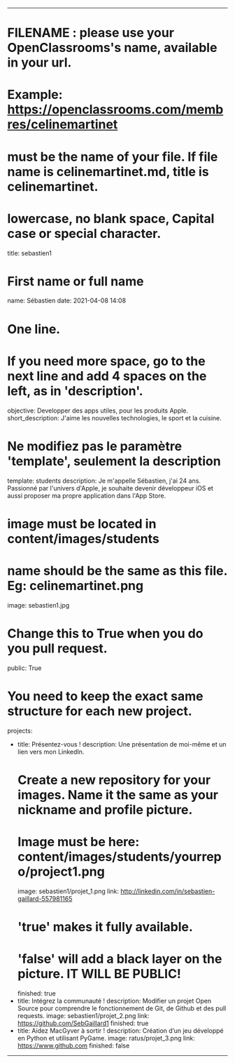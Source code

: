 ---

# FILENAME : please use your OpenClassrooms's name, available in your url.
# Example: https://openclassrooms.com/membres/celinemartinet
# must be the name of your file. If file name is celinemartinet.md, title is celinemartinet.
# lowercase, no blank space, Capital case or special character.
title: sebastien1

# First name or full name
name: Sébastien
date: 2021-04-08 14:08

# One line.
# If you need more space, go to the next line and add 4 spaces on the left, as in 'description'.
objective: Developper des apps utiles, pour les produits Apple.
short_description: J'aime les nouvelles technologies, le sport et la cuisine. 

# Ne modifiez pas le paramètre 'template', seulement la description
template: students
description:
    Je m'appelle Sébastien, j'ai 24 ans.
    Passionné par l'univers d'Apple, je souhaite devenir développeur iOS et
    aussi proposer ma propre application dans l'App Store.

# image must be located in content/images/students
# name should be the same as this file. Eg: celinemartinet.png
image: sebastien1.jpg

# Change this to True when you do you pull request.
public: True

# You need to keep the exact same structure for each new project.
projects:
  - title: Présentez-vous !
    description: Une présentation de moi-même et un lien vers mon LinkedIn.
    # Create a new repository for your images. Name it the same as your nickname and profile picture.
    # Image must be here: content/images/students/yourrepo/project1.png
    image: sebastien1/projet_1.png
    link: http://linkedin.com/in/sebastien-gaillard-557981165
    # 'true' makes it fully available.
    # 'false' will add a black layer on the picture. IT WILL BE PUBLIC!
    finished: true
  - title: Intégrez la communauté !
    description: Modifier un projet Open Source pour comprendre le fonctionnement de Git, de Github et des pull requests. 
    image: sebastien1/projet_2.png
    link: https://github.com/SebGaillard1
    finished: true
  - title: Aidez MacGyver à sortir !
    description: Création d’un jeu développé en Python et utilisant PyGame.
    image: ratus/projet_3.png
    link: https://www.github.com
    finished: false
---